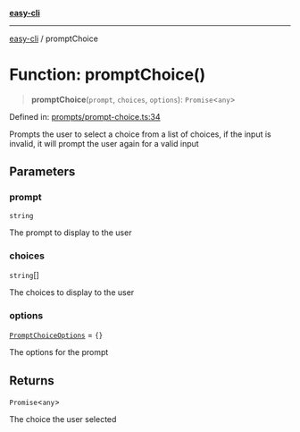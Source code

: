 [**easy-cli**](../README.md)

***

[easy-cli](../globals.md) / promptChoice

# Function: promptChoice()

> **promptChoice**(`prompt`, `choices`, `options`): `Promise`\<`any`\>

Defined in: [prompts/prompt-choice.ts:34](https://github.com/patrickeaton/easy-cli/blob/273fbeda7c9fba29e0eebd0183c0f5c4b12461f3/src/prompts/prompt-choice.ts#L34)

Prompts the user to select a choice from a list of choices, if the input is invalid, it will prompt the user again for a valid input

## Parameters

### prompt

`string`

The prompt to display to the user

### choices

`string`[]

The choices to display to the user

### options

[`PromptChoiceOptions`](../type-aliases/PromptChoiceOptions.md) = `{}`

The options for the prompt

## Returns

`Promise`\<`any`\>

The choice the user selected
